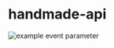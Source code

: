 # handmade-api

![example event parameter](https://github.com/mikalai2006/handmade-api/actions/workflows/push.yml/badge.svg?branch=main&event=push)
